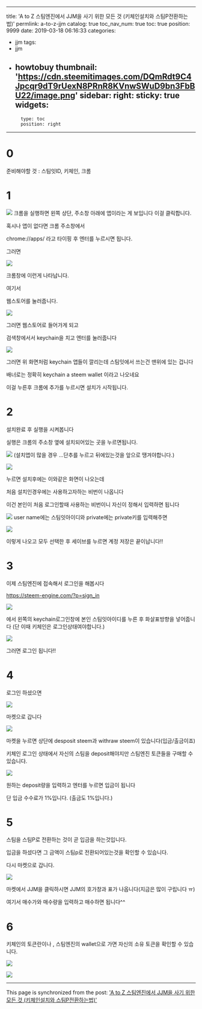 
---
title: 'A to Z  스팀엔진에서 JJM을 사기 위한 모든 것 (키체인설치와 스팀P전환하는법)'
permlink: a-to-z-jjm
catalog: true
toc_nav_num: true
toc: true
position: 9999
date: 2019-03-18 06:16:33
categories:
- jjm
tags:
- jjm
- howtobuy
thumbnail: 'https://cdn.steemitimages.com/DQmRdt9C4Jpcqr9dT9rUexN8PRnR8KVnwSWuD9bn3FbBU22/image.png'
sidebar:
    right:
        sticky: true
widgets:
    -
        type: toc
        position: right
---


# 0
준비해야할 것 : 스팀잇ID, 키체인, 크롬

# 1

![](https://cdn.steemitimages.com/DQmRdt9C4Jpcqr9dT9rUexN8PRnR8KVnwSWuD9bn3FbBU22/image.png)
크롬을 실행하면 왼쪽 상단, 주소창 아래에 앱이라는 게 보입니다 이걸 클릭합니다.

혹시나 앱이 없다면 크롬 주소창에서

chrome://apps/ 라고 타이핑 후 엔터를 누르시면 됩니다.

그러면

![](https://cdn.steemitimages.com/DQmeKHV1ri2PL1T5unULKz4E9DHQiAPmxeCDi2Dun1aaSFr/image.png)

크롬창에 이런게 나타납니다.

여기서

웹스토어를 눌러줍니다.


![](https://cdn.steemitimages.com/DQmSDcxTMDuEaSCi7uHdVcqFnva3pDbZJFukJfyV922Z7Rg/image.png)

그러면 웹스토어로 들어가게 되고

검색창에서서 keychain을 치고 엔터를 눌러줍니다

![](https://cdn.steemitimages.com/DQmZ2CC926X1p4mremv3Yif6G6quqRFzrTF4yqxUvVCrVAo/image.png)

그러면 위 화면처럼 keychain 앱들이 깔리는데 스팀잇에서 쓰는건 맨위에 있는 겁니다

배너로는 정확히 keychain a steem wallet 이라고 나오네요

이걸 누른후 크롬에 추가를 누르시면 설치가 시작됩니다.

# 2

설치완료 후 실행을 시켜봅니다

실행은 크롬의 주소창 옆에 설치되어있는 곳을 누르면됩니다.

![](https://cdn.steemitimages.com/DQmWhEUfAoXh1UHzAJH3SsSdAnCkdd7gVjygE5eFjJUaist/image.png)
(설치앱이 많을 경우 ...단추를 누르고 뒤에있는것을 앞으로 땡겨야합니다.)

![](https://cdn.steemitimages.com/DQmfSyWtuixw8txJbe5SqajMq1y4PfB3yJ4UP2MRK3fxJCr/image.png)

누르면 설치후에는 이와같은 화면이 나오는데

처음 설치인경우에는 사용하고자하는 비번이 나옵니다

이건 본인이 처음 로그인할때 사용하는 비번이니 자신이 정해서 입력하면 됩니다

![](https://cdn.steemitimages.com/DQmQw1f8BaxAChLo17nXNYncygSWZzpTGUbrz4CkjuXMenQ/image.png)
user name에는 스팀잇아이디와 private에는 private키를 입력해주면 

![](https://cdn.steemitimages.com/DQmXm2ijwbqbfjuprDQPFV3ifbMrcx3PziufFFkQ4XdoCKv/image.png)

이렇게 나오고 모두 선택한 후 세이브를 누르면 계정 저장은 끝이납니다!!

# 3

이제 스팀엔진에 접속해서 로그인을 해봅시다

https://steem-engine.com/?p=sign_in

![](https://cdn.steemitimages.com/DQmaHpuNqEcZjATttpU68u3EpRQCTp8r7XxReoxYEHVp55x/image.png)

에서 왼쪽의 keychain로그인창에 본인 스팀잇아이디를 누른 후 화살표방향을 넣어줍니다
(단 이때 키체인은 로그인상태여야합니다.)


![](https://cdn.steemitimages.com/DQmYzfLhkPrLCydPmJFKkiLAidyDb42a4veZNnaKsk3yT8h/image.png)

그러면 로그인 됩니다!!

# 4

로그인 하셨으면

![](https://cdn.steemitimages.com/DQmYF6eka4aMSbQHDxLEAhmetMZAx1cSS5sPbKCoBuG26ky/image.png)

마켓으로 갑니다

![](https://cdn.steemitimages.com/DQmexLnqBW3aZisUrDfqNTGHeHqtEF1bjAeSKt81MQ78m4f/image.png)

마켓을 누르면 상단에 desposit steem과 withraw steem이 있습니다(입금/출금이죠)

키체인 로그인 상태에서 자신의 스팀을 deposit해야지만 스팀엔진 토큰들을 구매할 수 있습니다.

![](https://cdn.steemitimages.com/DQmTJo7MAjKxR9KZYnSU5VwppPmNcCMTsk84qGS7AqpxvPW/image.png)

원하는 deposit량을 입력하고 엔터를 누르면 입금이 됩니다

단 입금 수수료가 1%입니다. (출금도 1%입니다.)

# 5

스팀을 스팀P로 전환하는 것이 곧 입금을 하는것입니다.

입금을 하셨다면 그 금액이 스팀p로 전환되어있는것을 확인할 수 있습니다.

다시 마켓으로 갑니다.

![](https://cdn.steemitimages.com/DQmX8Lm6k3m9PoZXcJa4FrRwHzzWsaPkzPykckALBn8agqm/image.png)

마켓에서 JJM을 클릭하시면 JJM의 호가창과 표가 나옵니다(지금은 많이 구립니다 ㅠ)

여기서 매수가와 매수량을 입력하고 매수하면 됩니다^^



# 6

키체인의 토큰란이나 , 스팀엔진의 wallet으로 가면 자신의 소유 토큰을 확인할 수 있습니다.


![](https://cdn.steemitimages.com/DQmQza2ApcQLDrt6TTHVTZdVMacjuAQZsH86SxY8hTD31KU/image.png)

![](https://cdn.steemitimages.com/DQmVa4Q4zDqn5X6VCgUMVmNzVrpAERXzkdgFTyhX1eritcG/image.png)

- - -

This page is synchronized from the post: ['A to Z  스팀엔진에서 JJM을 사기 위한 모든 것 (키체인설치와 스팀P전환하는법)'](https://steemit.com/@virus707/a-to-z-jjm)
